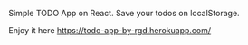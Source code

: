 Simple TODO App on React.
Save your todos on localStorage.

Enjoy it here https://todo-app-by-rgd.herokuapp.com/
